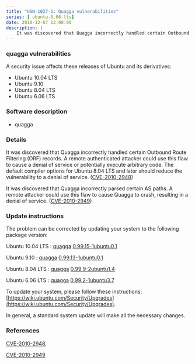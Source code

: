 ```yaml
---
title: "USN-1027-1: Quagga vulnerabilities"
series: [ ubuntu-6.06-lts]
date: 2010-12-07 12:00:00
description: |
    It was discovered that Quagga incorrectly handled certain Outbound Route Filtering (ORF) records. A remote authenticated attacker could use this flaw to cause a denial of service or potentially execute arbitrary code. The default compiler options for Ubuntu 8.04 LTS and later should reduce the vulnerability to a denial of service. ([CVE-2010-2948](http://people.ubuntu.com/~ubuntu-security/cve/CVE-2010-2948))
--- 
```

 
 


### quagga vulnerabilities

A security issue affects these releases of Ubuntu and its derivatives:

* Ubuntu 10.04 LTS
* Ubuntu 9.10
* Ubuntu 8.04 LTS
* Ubuntu 6.06 LTS

### Software description

* quagga 

### Details

It was discovered that Quagga incorrectly handled certain Outbound Route Filtering (ORF) records. A remote authenticated attacker could use this flaw to cause a denial of service or potentially execute arbitrary code. The default compiler options for Ubuntu 8.04 LTS and later should reduce the vulnerability to a denial of service. ([CVE-2010-2948](http://people.ubuntu.com/~ubuntu-security/cve/CVE-2010-2948))

It was discovered that Quagga incorrectly parsed certain AS paths. A remote attacker could use this flaw to cause Quagga to crash, resulting in a denial of service. ([CVE-2010-2949](http://people.ubuntu.com/~ubuntu-security/cve/CVE-2010-2949)) 

### Update instructions

The problem can be corrected by updating your system to the following package version:

Ubuntu 10.04 LTS
 : [quagga](https://launchpad.net/ubuntu/+source/quagga) <span> [0.99.15-1ubuntu0.1](https://launchpad.net/ubuntu/+source/quagga/0.99.15-1ubuntu0.1) </span> 

Ubuntu 9.10
 : [quagga](https://launchpad.net/ubuntu/+source/quagga) <span> [0.99.13-1ubuntu0.1](https://launchpad.net/ubuntu/+source/quagga/0.99.13-1ubuntu0.1) </span> 

Ubuntu 8.04 LTS
 : [quagga](https://launchpad.net/ubuntu/+source/quagga) <span> [0.99.9-2ubuntu1.4](https://launchpad.net/ubuntu/+source/quagga/0.99.9-2ubuntu1.4) </span> 

Ubuntu 6.06 LTS
 : [quagga](https://launchpad.net/ubuntu/+source/quagga) <span> [0.99.2-1ubuntu3.7](https://launchpad.net/ubuntu/+source/quagga/0.99.2-1ubuntu3.7) </span> 

To update your system, please follow these instructions: [https://wiki.ubuntu.com/Security/Upgrades](https://wiki.ubuntu.com/Security/Upgrades).

In general, a standard system update will make all the necessary changes. 

### References

 
 [CVE-2010-2948](http://people.ubuntu.com/~ubuntu-security/cve/CVE-2010-2948), 

 [CVE-2010-2949](http://people.ubuntu.com/~ubuntu-security/cve/CVE-2010-2949)
 

